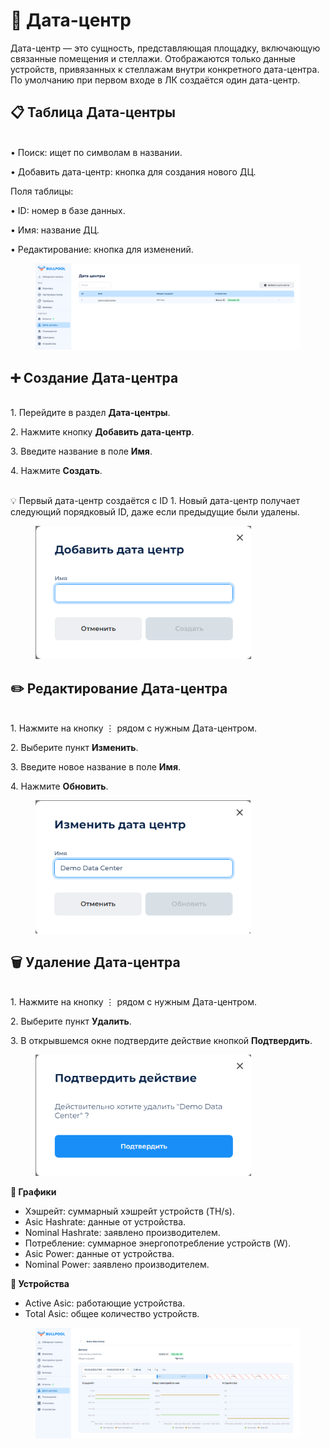 # 🏢 Дата-центр

Дата-центр — это сущность, представляющая площадку, включающую связанные помещения и стеллажи. Отображаются только данные устройств, привязанных к стеллажам внутри конкретного дата-центра. По умолчанию при первом входе в ЛК создаётся один дата-центр.

## 📋 Таблица Дата-центры

\
• Поиск: ищет по символам в названии.

• Добавить дата-центр: кнопка для создания нового ДЦ.



Поля таблицы:

• ID: номер в базе данных.

• Имя: название ДЦ.

• Редактирование: кнопка для изменений.

<figure><img src="../../.gitbook/assets/image (8).png" alt=""><figcaption></figcaption></figure>

## ➕ Создание Дата-центра

\
1\. Перейдите в раздел **Дата-центры**.

2\. Нажмите кнопку **Добавить дата-центр**.

3\. Введите название в поле **Имя**.

4\. Нажмите **Создать**.

\
💡 Первый дата-центр создаётся с ID 1. Новый дата-центр получает следующий порядковый ID, даже если предыдущие были удалены.

<figure><img src="../../.gitbook/assets/image (1) (1).png" alt="" width="345"><figcaption></figcaption></figure>

## ✏️ Редактирование Дата-центра

\
1\. Нажмите на кнопку ⋮ рядом с нужным Дата-центром.

2\. Выберите пункт **Изменить**.

3\. Введите новое название в поле **Имя**.

4\. Нажмите **Обновить**.

<figure><img src="../../.gitbook/assets/image (2) (1).png" alt="" width="344"><figcaption></figcaption></figure>

## 🗑️ Удаление Дата-центра

\
1\. Нажмите на кнопку ⋮ рядом с нужным Дата-центром.

2\. Выберите пункт **Удалить**.

3\. В открывшемся окне подтвердите действие кнопкой **Подтвердить**.

<figure><img src="../../.gitbook/assets/image (3) (1).png" alt="" width="345"><figcaption></figcaption></figure>

**🔹 Графики**

* Хэшрейт: суммарный хэшрейт устройств (TH/s).
* Asic Hashrate: данные от устройства.
* Nominal Hashrate: заявлено производителем.
* Потребление: суммарное энергопотребление устройств (W).
* Asic Power: данные от устройства.
* Nominal Power: заявлено производителем.

**🔹 Устройства**

* Active Asic: работающие устройства.
* Total Asic: общее количество устройств.

<figure><img src="../../.gitbook/assets/image (4) (1).png" alt=""><figcaption></figcaption></figure>
